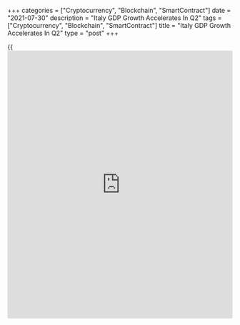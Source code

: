 +++
categories = ["Cryptocurrency", "Blockchain", "SmartContract"]
date = "2021-07-30"
description = "Italy GDP Growth Accelerates In Q2"
tags = ["Cryptocurrency", "Blockchain", "SmartContract"]
title = "Italy GDP Growth Accelerates In Q2"
type = "post"
+++

{{<iframe id="large-banner" src="https://www.bounty.group/#slide=1.0" width="100%" height="600" scrolling="no" style="border: 0px solid rgb(216, 221, 230); border-radius: 3px;">}}

Italy's [economy][1] expanded at a faster pace in the second quarter,
the preliminary estimate from the statistical office Istat showed on
Friday.

Gross domestic product grew 2.7 percent sequentially in the second
quarter, much faster than the 0.2 percent expansion posted in the first
quarter. Economists had forecast a moderate 1.3 percent growth.

Year-on-year, growth came in at a double-digit 17.3 percent, in contrast
to a 0.7 percent fall seen in the first quarter. Economists had expected
15.6 percent growth for the second quarter.

From the demand side, there is a positive contribution to quarterly
growth from both the domestic component, namely gross of change in
inventories and the net export component.

The carry-over annual GDP growth for 2021 was equal to 4.8 percent.

For comments and feedback [contact](https://www.playgroundfx.com/contact/): editorial@rtt[news](https://www.letsplayfx.com/blog/forex-news-website/).com

[Economic News][1]

 **What parts of the world are seeing the best (and worst) economic
performances lately? Click[here][2] to check out our [Econ Scorecard][2]
and find out! See up-to-the-moment [ranking](https://www.playgroundfx.com/blog/crypto-exchange-ranking/)s for the best and worst
performers in [GDP][3], [unemployment rate][4], [inflation][5] and much
more.**

   1. www.rtt[news](https://www.letsplayfx.com/blog/forex-news-website/).com/Content/EconomicNews.aspx
   2. www.rtt[news](https://www.letsplayfx.com/blog/forex-news-website/).com/economic-scorecard/world-rank/industrial-production/highest-performance.aspx
   3. www.rtt[news](https://www.letsplayfx.com/blog/forex-news-website/).com/economic-scorecard/world-rank/GDP/highest-performance.aspx
   4. www.rtt[news](https://www.letsplayfx.com/blog/forex-news-website/).com/economic-scorecard/world-rank/unemployment-rate/lowest-performance.aspx
   5. www.rtt[news](https://www.letsplayfx.com/blog/forex-news-website/).com/economic-scorecard/world-rank/CPI/highest-performance.aspx